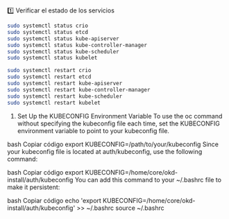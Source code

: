 

:one: Verificar el estado de los servicios

```bash
sudo systemctl status crio
sudo systemctl status etcd
sudo systemctl status kube-apiserver
sudo systemctl status kube-controller-manager
sudo systemctl status kube-scheduler
sudo systemctl status kubelet
```

```bash
sudo systemctl restart crio
sudo systemctl restart etcd
sudo systemctl restart kube-apiserver
sudo systemctl restart kube-controller-manager
sudo systemctl restart kube-scheduler
sudo systemctl restart kubelet
```



1. Set Up the KUBECONFIG Environment Variable
To use the oc command without specifying the kubeconfig file each time, set the KUBECONFIG environment variable to point to your kubeconfig file.

bash
Copiar código
export KUBECONFIG=/path/to/your/kubeconfig
Since your kubeconfig file is located at auth/kubeconfig, use the following command:

bash
Copiar código
export KUBECONFIG=/home/core/okd-install/auth/kubeconfig
You can add this command to your ~/.bashrc file to make it persistent:

bash
Copiar código
echo 'export KUBECONFIG=/home/core/okd-install/auth/kubeconfig' >> ~/.bashrc
source ~/.bashrc
